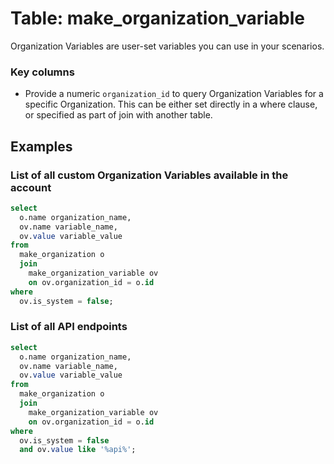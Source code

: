 # Table: make_organization_variable

Organization Variables are user-set variables you can use in your scenarios.

### Key columns
- Provide a numeric `organization_id` to query Organization Variables for a specific Organization. This can be either set directly in a where clause, or specified as part of join with another table.

## Examples

### List of all custom Organization Variables available in the account

```sql
select
  o.name organization_name,
  ov.name variable_name,
  ov.value variable_value
from
  make_organization o
  join
    make_organization_variable ov
    on ov.organization_id = o.id
where
  ov.is_system = false;
```

### List of all API endpoints

```sql
select
  o.name organization_name,
  ov.name variable_name,
  ov.value variable_value 
from
  make_organization o 
  join
    make_organization_variable ov 
    on ov.organization_id = o.id 
where
  ov.is_system = false
  and ov.value like '%api%';
```
